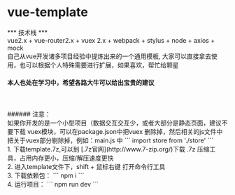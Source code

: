# vue-template
*** 技术栈 ***
<br>
vue2.x + vue-router2.x + vuex 2.x + webpack + stylus + node + axios + mock
<br>
自己从vue开发诸多项目经验中提炼出来的一个通用模板, 大家可以直接拿去使用，也可以根据个人特殊需要进行扩展，如果喜欢，帮忙给颗星 
<br>
#### 本人也处在学习中，希望各路大牛可以给出宝贵的建议
<br>
<br>
###### 注意：
<br>
如果你开发的是一个小型项目（数据交互交互少，或者大部分是静态页面，建议不要下载 vuex模块，可以在package.json中把vuex 删除掉，然后相关的js文件中 把关于vuex部分剔除掉，例如：main.js 中 ``` import store from './store' ```
<br>
1. 下载template.7z,可以到 [.7z官网](http://www.7-zip.org/)下载 .7z 压缩工具，占用内存更小，压缩/解压速度更快
<br>
2. 进入template文件下，shift + 鼠标右键 打开命令行工具
<br>
3. 下载依赖包： ``` npm i ```
<br>
4. 运行项目： ``` npm run dev ```
